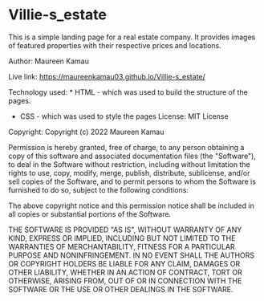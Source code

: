 # Villie-s_estate
This is a simple landing page for a real estate company. It provides images of featured properties with their respective prices and locations.

Author: Maureen Kamau

Live link: https://maureenkamau03.github.io/Villie-s_estate/

Technology used: * HTML - which was used to build the structure of the pages.

* CSS - which was used to style the pages 
License: MIT License

Copyright: Copyright (c) 2022 Maureen Kamau 

Permission is hereby granted, free of charge, to any person obtaining a copy of this software and associated documentation files (the "Software"), to deal in the Software without restriction, including without limitation the rights to use, copy, modify, merge, publish, distribute, sublicense, and/or sell copies of the Software, and to permit persons to whom the Software is furnished to do so, subject to the following conditions:

The above copyright notice and this permission notice shall be included in all copies or substantial portions of the Software.

THE SOFTWARE IS PROVIDED "AS IS", WITHOUT WARRANTY OF ANY KIND, EXPRESS OR IMPLIED, INCLUDING BUT NOT LIMITED TO THE WARRANTIES OF MERCHANTABILITY, FITNESS FOR A PARTICULAR PURPOSE AND NONINFRINGEMENT. IN NO EVENT SHALL THE AUTHORS OR COPYRIGHT HOLDERS BE LIABLE FOR ANY CLAIM, DAMAGES OR OTHER LIABILITY, WHETHER IN AN ACTION OF CONTRACT, TORT OR OTHERWISE, ARISING FROM, OUT OF OR IN CONNECTION WITH THE SOFTWARE OR THE USE OR OTHER DEALINGS IN THE SOFTWARE.